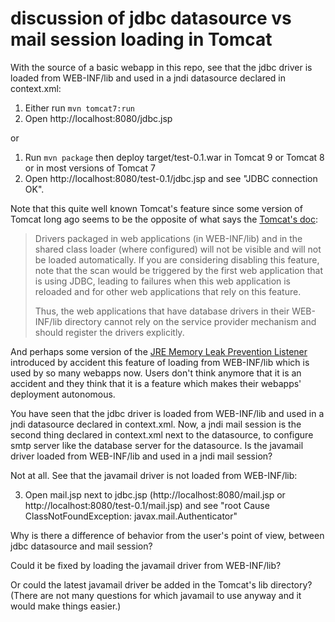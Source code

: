 # discussion of jdbc datasource vs mail session loading in Tomcat

With the source of a basic webapp in this repo, see that the jdbc driver is loaded from WEB-INF/lib and used in a jndi datasource declared in context.xml:
1. Either run `mvn tomcat7:run`
2. Open http://localhost:8080/jdbc.jsp

or

1. Run `mvn package` then deploy target/test-0.1.war in Tomcat 9 or Tomcat 8 or in most versions of Tomcat 7
2. Open http://localhost:8080/test-0.1/jdbc.jsp and see "JDBC connection OK".

Note that this quite well known Tomcat's feature since some version of Tomcat long ago seems to be the opposite of what says the [Tomcat's doc](https://tomcat.apache.org/tomcat-9.0-doc/jndi-datasource-examples-howto.html#DriverManager,_the_service_provider_mechanism_and_memory_leaks):

> Drivers packaged in web applications (in WEB-INF/lib) and in the shared class loader (where configured) will not be visible and will not be loaded automatically. If you are considering disabling this feature, note that the scan would be triggered by the first web application that is using JDBC, leading to failures when this web application is reloaded and for other web applications that rely on this feature.
>
> Thus, the web applications that have database drivers in their WEB-INF/lib directory cannot rely on the service provider mechanism and should register the drivers explicitly.

And perhaps some version of the [JRE Memory Leak Prevention Listener](https://tomcat.apache.org/tomcat-9.0-doc/config/listeners.html) introduced by accident this feature of loading from WEB-INF/lib which is used by so many webapps now. Users don't think anymore that it is an accident and they think that it is a feature which makes their webapps' deployment autonomous.

You have seen that the jdbc driver is loaded from WEB-INF/lib and used in a jndi datasource declared in context.xml. Now, a jndi mail session is the second thing declared in context.xml next to the datasource, to configure smtp server like the database server for the datasource. Is the javamail driver loaded from WEB-INF/lib and used in a jndi mail session?

Not at all. See that the javamail driver is not loaded from WEB-INF/lib:

3. Open mail.jsp next to jdbc.jsp (http://localhost:8080/mail.jsp or http://localhost:8080/test-0.1/mail.jsp) and see "root Cause ClassNotFoundException: javax.mail.Authenticator"

Why is there a difference of behavior from the user's point of view, between jdbc datasource and mail session?

Could it be fixed by loading the javamail driver from WEB-INF/lib?

Or could the latest javamail driver be added in the Tomcat's lib directory? (There are not many questions for which javamail to use anyway and it would make things easier.)
